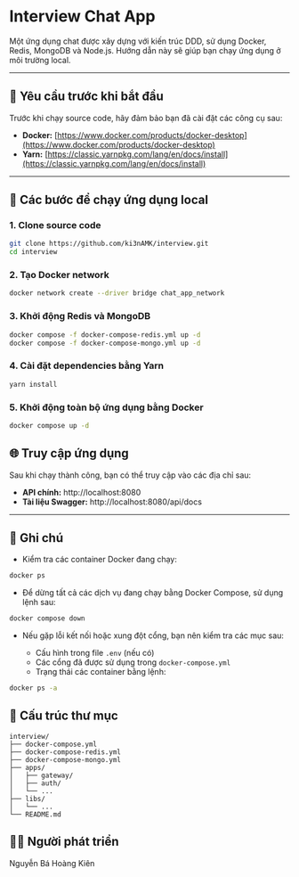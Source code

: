 # Interview Chat App

Một ứng dụng chat được xây dựng với kiến trúc DDD, sử dụng Docker, Redis, MongoDB và Node.js. Hướng dẫn này sẽ giúp bạn chạy ứng dụng ở môi trường local.

---

## 🧰 Yêu cầu trước khi bắt đầu

Trước khi chạy source code, hãy đảm bảo bạn đã cài đặt các công cụ sau:

- **Docker:** [https://www.docker.com/products/docker-desktop](https://www.docker.com/products/docker-desktop)  
- **Yarn:** [https://classic.yarnpkg.com/lang/en/docs/install](https://classic.yarnpkg.com/lang/en/docs/install)

---

## 🚀 Các bước để chạy ứng dụng local

### 1. Clone source code

```bash
git clone https://github.com/ki3nAMK/interview.git
cd interview
```

### 2. Tạo Docker network

```bash
docker network create --driver bridge chat_app_network
```

### 3. Khởi động Redis và MongoDB

```bash
docker compose -f docker-compose-redis.yml up -d
docker compose -f docker-compose-mongo.yml up -d
```

### 4. Cài đặt dependencies bằng Yarn

```bash
yarn install
```

### 5. Khởi động toàn bộ ứng dụng bằng Docker

```bash
docker compose up -d
```

## 🌐 Truy cập ứng dụng

Sau khi chạy thành công, bạn có thể truy cập vào các địa chỉ sau:

- **API chính:** http://localhost:8080  
- **Tài liệu Swagger:** http://localhost:8080/api/docs

---

## 📝 Ghi chú

- Kiểm tra các container Docker đang chạy:

```bash
docker ps
```

- Để dừng tất cả các dịch vụ đang chạy bằng Docker Compose, sử dụng lệnh sau:

```bash
docker compose down
```

- Nếu gặp lỗi kết nối hoặc xung đột cổng, bạn nên kiểm tra các mục sau:

  - Cấu hình trong file `.env` (nếu có)
  - Các cổng đã được sử dụng trong `docker-compose.yml`
  - Trạng thái các container bằng lệnh:

```bash
docker ps -a
```

## 📁 Cấu trúc thư mục

```
interview/
├── docker-compose.yml
├── docker-compose-redis.yml
├── docker-compose-mongo.yml
├── apps/
│   ├── gateway/
│   ├── auth/
│   └── ...
├── libs/
│   └── ...
└── README.md
```

## 👨‍💻 Người phát triển

Nguyễn Bá Hoàng Kiên
